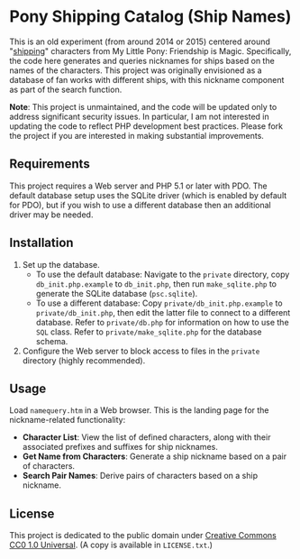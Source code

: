 # Pony Shipping Catalog (Ship Names)

This is an old experiment (from around 2014 or 2015) centered around "[shipping](https://en.wikipedia.org/wiki/Shipping_(fandom))" characters from My Little Pony: Friendship is Magic. Specifically, the code here generates and queries nicknames for ships based on the names of the characters. This project was originally envisioned as a database of fan works with different ships, with this nickname component as part of the search function.

**Note**: This project is unmaintained, and the code will be updated only to address significant security issues. In particular, I am not interested in updating the code to reflect PHP development best practices. Please fork the project if you are interested in making substantial improvements.

## Requirements

This project requires a Web server and PHP 5.1 or later with PDO. The default database setup uses the SQLite driver (which is enabled by default for PDO), but if you wish to use a different database then an additional driver may be needed.

## Installation

1. Set up the database.
	* To use the default database: Navigate to the `private` directory, copy `db_init.php.example` to `db_init.php`, then run `make_sqlite.php` to generate the SQLite database (`psc.sqlite`).
	* To use a different database: Copy `private/db_init.php.example` to `private/db_init.php`, then edit the latter file to connect to a different database. Refer to `private/db.php` for information on how to use the `SQL` class. Refer to `private/make_sqlite.php` for the database schema.
2. Configure the Web server to block access to files in the `private` directory (highly recommended).

## Usage

Load `namequery.htm` in a Web browser. This is the landing page for the nickname-related functionality:

* **Character List**: View the list of defined characters, along with their associated prefixes and suffixes for ship nicknames.
* **Get Name from Characters**: Generate a ship nickname based on a pair of characters.
* **Search Pair Names**: Derive pairs of characters based on a ship nickname.

## License

This project is dedicated to the public domain under [Creative Commons CC0 1.0 Universal](https://creativecommons.org/publicdomain/zero/1.0/). (A copy is available in `LICENSE.txt`.)